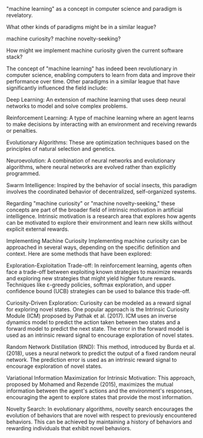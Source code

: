 "machine learning" as a concept in computer science and paradigm is revelatory. 

What other kinds of paradigms might be in a similar league? 

machine curiosity? machine novelty-seeking?

How might we implement machine curiosity given the current software stack?

The concept of "machine learning" has indeed been revolutionary in computer science, enabling computers to learn from data and improve their performance over time. Other paradigms in a similar league that have significantly influenced the field include:

Deep Learning: An extension of machine learning that uses deep neural networks to model and solve complex problems.

Reinforcement Learning: A type of machine learning where an agent learns to make decisions by interacting with an environment and receiving rewards or penalties.

Evolutionary Algorithms: These are optimization techniques based on the principles of natural selection and genetics.

Neuroevolution: A combination of neural networks and evolutionary algorithms, where neural networks are evolved rather than explicitly programmed.

Swarm Intelligence: Inspired by the behavior of social insects, this paradigm involves the coordinated behavior of decentralized, self-organized systems.

Regarding "machine curiosity" or "machine novelty-seeking," these concepts are part of the broader field of intrinsic motivation in artificial intelligence. Intrinsic motivation is a research area that explores how agents can be motivated to explore their environment and learn new skills without explicit external rewards.

Implementing Machine Curiosity
Implementing machine curiosity can be approached in several ways, depending on the specific definition and context. Here are some methods that have been explored:

Exploration-Exploitation Trade-off: In reinforcement learning, agents often face a trade-off between exploiting known strategies to maximize rewards and exploring new strategies that might yield higher future rewards. Techniques like ε-greedy policies, softmax exploration, and upper confidence bound (UCB) strategies can be used to balance this trade-off.

Curiosity-Driven Exploration: Curiosity can be modeled as a reward signal for exploring novel states. One popular approach is the Intrinsic Curiosity Module (ICM) proposed by Pathak et al. (2017). ICM uses an inverse dynamics model to predict the action taken between two states and a forward model to predict the next state. The error in the forward model is used as an intrinsic reward signal to encourage exploration of novel states.

Random Network Distillation (RND): This method, introduced by Burda et al. (2018), uses a neural network to predict the output of a fixed random neural network. The prediction error is used as an intrinsic reward signal to encourage exploration of novel states.

Variational Information Maximization for Intrinsic Motivation: This approach, proposed by Mohamed and Rezende (2015), maximizes the mutual information between the agent's actions and the environment's responses, encouraging the agent to explore states that provide the most information.

Novelty Search: In evolutionary algorithms, novelty search encourages the evolution of behaviors that are novel with respect to previously encountered behaviors. This can be achieved by maintaining a history of behaviors and rewarding individuals that exhibit novel behaviors.
